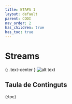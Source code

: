 ```yaml
---
title: ETAPA 1
layout: default
parent: CODI
nav_order: 2
has_children: true
has_toc: true
---
```



# Streams
{: .text-center }
![alt text](../assets/imatges/javaStreams.png)

## Taula de Continguts
{:toc}
